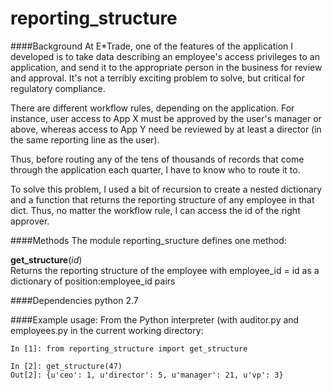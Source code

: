 reporting_structure
===================

####Background
At E*Trade, one of the features of the application I developed is to take data describing an
employee's access privileges to an application, and send it to the appropriate person in the
business for review and approval. It's not a terribly exciting problem to solve, but critical
for regulatory compliance.

There are different workflow rules, depending on the application. For instance, user access to App X
must be approved by the user's manager or above, whereas access to App Y need be reviewed by at least
a director (in the same reporting line as the user).

Thus, before routing any of the tens of thousands of records that come through the application each
quarter, I have to know who to route it to.

To solve this problem, I used a bit of recursion to create a nested dictionary and a function that returns
the reporting structure of any employee in that dict. Thus, no matter the workflow rule, I can access the id of
the right approver.

####Methods
The module reporting_sructure defines one method:

**get_structure**(*id*) <br>
Returns the reporting structure of the employee with employee_id = id
as a dictionary of position:employee_id pairs

####Dependencies
python 2.7

####Example usage:
From the Python interpreter (with auditor.py and employees.py in the current working directory:

```
In [1]: from reporting_structure import get_structure

In [2]: get_structure(47)
Out[2]: {u'ceo': 1, u'director': 5, u'manager': 21, u'vp': 3}
```

